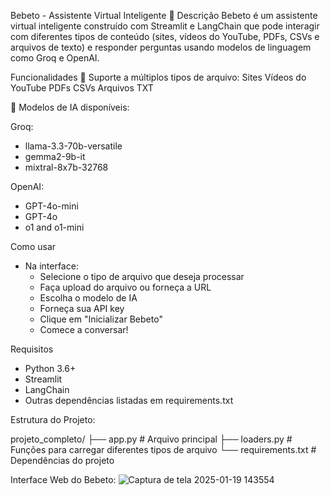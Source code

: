Bebeto - Assistente Virtual Inteligente 🤖
Descrição
Bebeto é um assistente virtual inteligente construído com Streamlit e LangChain que pode interagir com diferentes tipos de conteúdo (sites, vídeos do YouTube, PDFs, CSVs e arquivos de texto) e responder perguntas usando modelos de linguagem como Groq e OpenAI.

Funcionalidades
📄 Suporte a múltiplos tipos de arquivo:
Sites
Vídeos do YouTube
PDFs
CSVs
Arquivos TXT

🤖 Modelos de IA disponíveis:

Groq:
- llama-3.3-70b-versatile
- gemma2-9b-it
- mixtral-8x7b-32768
  
OpenAI:
- GPT-4o-mini
- GPT-4o
- o1 and o1-mini

Como usar
- Na interface:
  - Selecione o tipo de arquivo que deseja processar
  - Faça upload do arquivo ou forneça a URL
  - Escolha o modelo de IA
  - Forneça sua API key
  - Clique em "Inicializar Bebeto"
  - Comece a conversar!

Requisitos
- Python 3.6+
- Streamlit
- LangChain
- Outras dependências listadas em requirements.txt
  
Estrutura do Projeto:

  projeto_completo/
  ├── app.py              # Arquivo principal
  ├── loaders.py          # Funções para carregar diferentes tipos de arquivo
  └── requirements.txt    # Dependências do projeto

  Interface Web do Bebeto:
![Captura de tela 2025-01-19 143554](https://github.com/user-attachments/assets/dd3cf976-a3ea-4b8c-91a9-8b77c537e6aa)

